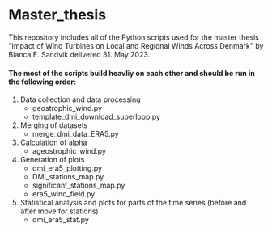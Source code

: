 # Master_thesis

This repository includes all of the Python scripts used for the master thesis "Impact of Wind Turbines on Local and Regional Winds Across Denmark" by Bianca E. Sandvik delivered 31. May 2023. 


#### The most of the scripts build heavliy on each other and should be run in the following order:

1. Data collection and data processing
   - geostrophic_wind.py       
   - template_dmi_download_superloop.py
2. Merging of datasets
   - merge_dmi_data_ERA5.py  
3. Calculation of alpha
   - ageostrophic_wind.py
4. Generation of plots
   - dmi_era5_plotting.py
   - DMI_stations_map.py
   - significant_stations_map.py
   - era5_wind_field.py
5. Statistical analysis and plots for parts of the time series (before and after move for stations)
   - dmi_era5_stat.py
